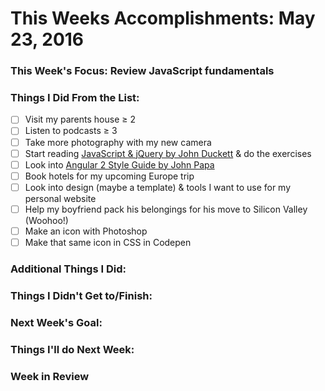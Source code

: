 # This Weeks Accomplishments: May 23, 2016

### This Week's Focus: Review JavaScript fundamentals 

### Things I Did From the List:
- [ ] Visit my parents house ≥ 2
- [ ] Listen to podcasts ≥ 3
- [ ] Take more photography with my new camera
- [ ] Start reading [JavaScript & jQuery by John Duckett](https://vk.com/doc29211059_430673081?hash=456e03e0e9ed3ea328&dl=3b6d4faa11d61f42c2) & do the exercises
- [ ] Look into [Angular 2 Style Guide by John Papa](https://angular.io/docs/ts/latest/guide/style-guide.html)
- [ ] Book hotels for my upcoming Europe trip
- [ ] Look into design (maybe a template) & tools I want to use for my personal website
- [ ] Help my boyfriend pack his belongings for his move to Silicon Valley (Woohoo!)
- [ ] Make an icon with Photoshop
- [ ] Make that same icon in CSS in Codepen

### Additional Things I Did:

### Things I Didn't Get to/Finish:

### Next Week's Goal: 

### Things I'll do Next Week:

### Week in Review
